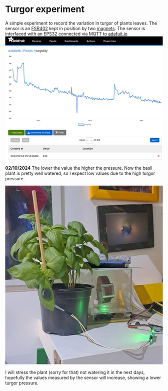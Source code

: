 # Turgor experiment

A simple experiment to record the variation in turgor of plants leaves. The sensor is an [FSR402](https://www.amazon.it/dp/B09KP9VCHY?ref=ppx_yo2ov_dt_b_fed_asin_title) kept in  position by two [magnets](https://www.amazon.it/dp/B0CC1F5N91?ref=ppx_yo2ov_dt_b_fed_asin_title). The sensor is interfaced with an EPS32 connected via MQTT to [adafuit.io](https://io.adafruit.com/avitaletti/feeds/turgidity)  
![](img/mqtt_adafruit_1.png)

**02/10/2024** The lower the value the higher the pressure. Now the basil plant is pretty well watered, so I expect low values due to the high turgor pressure. 

![](img/basilico.png)

I will stress the plant (sorry for that) not watering it in the next days, hopefully the values measured by the sensor will increase, showing a lower turgor pressure. 
